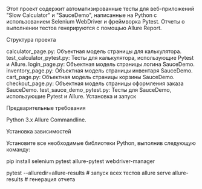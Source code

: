 Этот проект содержит автоматизированные тесты для веб-приложений "Slow Calculator" и "SauceDemo", написанные на Python с использованием Selenium WebDriver и фреймворка Pytest. Отчеты о выполнении тестов генерируются с помощью Allure Report.

Структура проекта

calculator_page.py: Объектная модель страницы для калькулятора.
test_calculator_pytest.py: Тесты для калькулятора, использующие Pytest и Allure.
login_page.py: Объектная модель страницы логина SauceDemo.
inventory_page.py: Объектная модель страницы инвентаря SauceDemo.
cart_page.py: Объектная модель страницы корзины SauceDemo.
checkout_page.py: Объектная модель страницы оформления заказа SauceDemo.
test_sauce_demo_pytest.py: Тесты для SauceDemo, использующие Pytest и Allure.
Установка и запуск

Предварительные требования

Python 3.x
Allure Commandline.

Установка зависимостей

Установите все необходимые библиотеки Python, выполнив следующую команду:

pip install selenium pytest allure-pytest webdriver-manager

pytest --alluredir=allure-results # запуск всех тестов
allure serve allure-results # генерация отчета